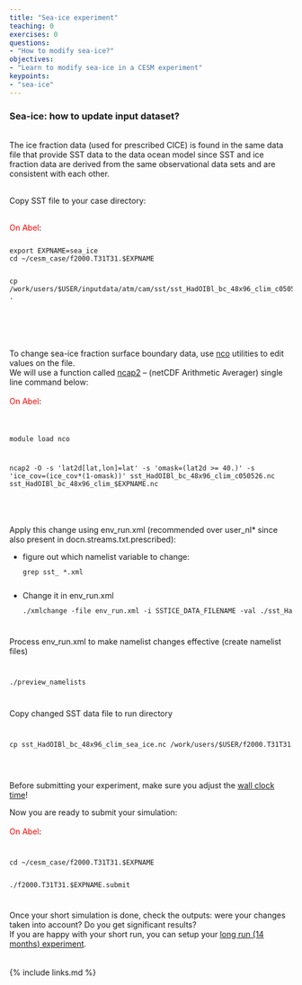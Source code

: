 ```yaml
---
title: "Sea-ice experiment"
teaching: 0
exercises: 0
questions:
- "How to modify sea-ice?"
objectives:
- "Learn to modify sea-ice in a CESM experiment"
keypoints:
- "sea-ice"
---
```


<h3 id="dataset"><b>Sea-ice</b>: how to update input dataset?</h3>
<br>
The ice fraction data (used for prescribed CICE) is found in the same data file that provide SST data to the data ocean model since SST and ice fraction data are derived from the same observational data sets and are consistent with each other.

<br>
<br>

Copy SST file to your case directory:

<br>
<font color="red">On Abel</font>:
<br>
<code>
<pre>
export EXPNAME=sea_ice
cd ~/cesm_case/f2000.T31T31.$EXPNAME

cp /work/users/$USER/inputdata/atm/cam/sst/sst_HadOIBl_bc_48x96_clim_c050526.nc .

</pre>
</code>
<br>
<br>
To change sea-ice fraction surface boundary data, use <a href="http://nco.sourgeforce.net">nco</a> utilities to edit values on the file.
<br>
We will use a function called <a href="http://nco.sourceforge.net/nco.html#ncap2-netCDF-Arithmetic-Processor">ncap2</a> – (netCDF Arithmetic Averager) single line command below:
<br>

<br>
<font color="red">On Abel</font>:
<br>
<code>
<pre>

module load nco

ncap2 -O -s 'lat2d[lat,lon]=lat' -s 'omask=(lat2d >= 40.)' -s 'ice_cov=(ice_cov*(1-omask))' sst_HadOIBl_bc_48x96_clim_c050526.nc sst_HadOIBl_bc_48x96_clim_$EXPNAME.nc

</pre>
</code>


Apply this change using env_run.xml (recommended over user_nl* since also present in 
docn.streams.txt.prescribed):

<ul>
<li>figure out which namelist variable to change:

<code>
<pre>
grep sst_ *.xml
</pre>
</code>

</li>
<li>Change it in env_run.xml

<code>
<pre>
./xmlchange -file env_run.xml -i SSTICE_DATA_FILENAME -val ./sst_HadOIBl_bc_48x96_clim_sea_ice.nc
</pre>
</code>
</li>
</ul>

Process env_run.xml to make namelist changes effective (create namelist files)

<code>
<pre>
./preview_namelists
</pre>
</code>


Copy changed SST data file to run directory



<code>
<pre>
cp sst_HadOIBl_bc_48x96_clim_sea_ice.nc /work/users/$USER/f2000.T31T31.$EXPNAME/run/.
</pre>
</code>

<br>

Before submitting your experiment, make sure you adjust the <a href="wallclock.html">wall clock time</a>!

Now you are ready to submit your simulation:
<br>
<br>
<font color="red">On Abel</font>:
<br>

<code>
<pre>
cd ~/cesm_case/f2000.T31T31.$EXPNAME

./f2000.T31T31.$EXPNAME.submit
</pre>
</code>
<br>
Once your short simulation is done, check the outputs: were your changes taken into account? Do you get significant results?
<br>
If you are happy with your short run, you can setup your <a href="simulations.html">long run (14 months) experiment</a>.
<br>
<br>
<br>
{% include links.md %}

